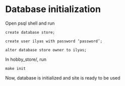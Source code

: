 # Database initialization
Open psql shell and run
```
create database store;

create user ilyas with password ‘password’;

alter database store owner to ilyas;
```

In hobby_store/, run

```
make init
```

Now, database is initialized and site is ready to be used
